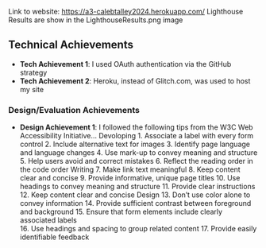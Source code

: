 Link to website: https://a3-calebtalley2024.herokuapp.com/
Lighthouse Results are show in the LighthouseResults.png image
## Technical Achievements
- **Tech Achievement 1**: I used OAuth authentication via the GitHub strategy
- **Tech Achievement 2**: Heroku, instead of Glitch.com, was used to host my site


### Design/Evaluation Achievements
- **Design Achievement 1**: I followed the following tips from the W3C Web Accessibility Initiative...
    Devoloping
        1. Associate a label with every form control
        2. Include alternative text for images
        3. Identify page language and language changes
        4. Use mark-up to convey meaning and structure
        5. Help users avoid and correct mistakes
        6. Reflect the reading order in the code order
    Writing
        7. Make link text meaningful
        8. Keep content clear and concise
        9. Provide informative, unique page titles
        10. Use headings to convey meaning and structure
        11. Provide clear instructions
        12. Keep content clear and concise
    Design
        13. Don’t use color alone to convey information
        14. Provide sufficient contrast between foreground and background 
        15. Ensure that form elements include clearly associated labels  
        16. Use headings and spacing to group related content 
        17. Provide easily identifiable feedback


